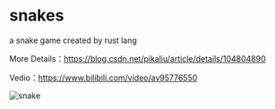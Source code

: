 # snakes
a snake game created by rust lang

More Details：https://blog.csdn.net/pikaliu/article/details/104804890

Vedio：https://www.bilibili.com/video/av95776550


![snake](https://img-blog.csdnimg.cn/20200312181509906.JPG?x-oss-process=image/watermark,type_ZmFuZ3poZW5naGVpdGk,shadow_10,text_aHR0cHM6Ly9ibG9nLmNzZG4ubmV0L3Bpa2FsaXU=,size_16,color_FFFFFF,t_70)
